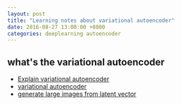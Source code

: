 ```yaml
---
layout: post
title: "Learning notes about variational autoencoder"
date: 2016-08-27 13:00:00 +0800
categories: deeplearning autoencoder
---
```


## what's the variational autoencoder ##
- [Explain variational autoencoder][variational-autoencoder-explain]
- [variational autoencoder][variational-autoencoder]
- [generate large images from latent vector][generate-large-images]

[variational-autoencoder-explain]: http://kvfrans.com/variational-autoencoders-explained/
[variational-autoencoder]: https://jmetzen.github.io/2015-11-27/vae.html
[generate-large-images]: http://blog.otoro.net/2016/04/01/generating-large-images-from-latent-vectors/

